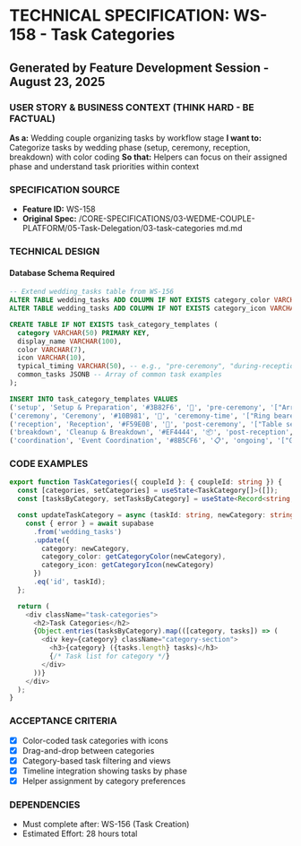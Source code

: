 # TECHNICAL SPECIFICATION: WS-158 - Task Categories
## Generated by Feature Development Session - August 23, 2025

### USER STORY & BUSINESS CONTEXT (THINK HARD - BE FACTUAL)
**As a:** Wedding couple organizing tasks by workflow stage
**I want to:** Categorize tasks by wedding phase (setup, ceremony, reception, breakdown) with color coding
**So that:** Helpers can focus on their assigned phase and understand task priorities within context

### SPECIFICATION SOURCE
- **Feature ID:** WS-158
- **Original Spec:** /CORE-SPECIFICATIONS/03-WEDME-COUPLE-PLATFORM/05-Task-Delegation/03-task-categories md.md

### TECHNICAL DESIGN

#### Database Schema Required
```sql
-- Extend wedding_tasks table from WS-156
ALTER TABLE wedding_tasks ADD COLUMN IF NOT EXISTS category_color VARCHAR(7);
ALTER TABLE wedding_tasks ADD COLUMN IF NOT EXISTS category_icon VARCHAR(10);

CREATE TABLE IF NOT EXISTS task_category_templates (
  category VARCHAR(50) PRIMARY KEY,
  display_name VARCHAR(100),
  color VARCHAR(7),
  icon VARCHAR(10),
  typical_timing VARCHAR(50), -- e.g., "pre-ceremony", "during-reception"
  common_tasks JSONB -- Array of common task examples
);

INSERT INTO task_category_templates VALUES
('setup', 'Setup & Preparation', '#3B82F6', '🔧', 'pre-ceremony', '["Arrange ceremony chairs", "Set up sound system", "Place welcome signs"]'),
('ceremony', 'Ceremony', '#10B981', '💒', 'ceremony-time', '["Ring bearer coordination", "Guest seating", "Music cues"]'),
('reception', 'Reception', '#F59E0B', '🎉', 'post-ceremony', '["Table setup", "Bar preparation", "Dance floor ready"]'),
('breakdown', 'Cleanup & Breakdown', '#EF4444', '📦', 'post-reception', '["Pack decorations", "Gift collection", "Venue cleanup"]'),
('coordination', 'Event Coordination', '#8B5CF6', '📋', 'ongoing', '["Guest management", "Vendor coordination", "Timeline management"]');
```

### CODE EXAMPLES

```typescript
export function TaskCategories({ coupleId }: { coupleId: string }) {
  const [categories, setCategories] = useState<TaskCategory[]>([]);
  const [tasksByCategory, setTasksByCategory] = useState<Record<string, Task[]>>({});

  const updateTaskCategory = async (taskId: string, newCategory: string) => {
    const { error } = await supabase
      .from('wedding_tasks')
      .update({ 
        category: newCategory,
        category_color: getCategoryColor(newCategory),
        category_icon: getCategoryIcon(newCategory)
      })
      .eq('id', taskId);
  };

  return (
    <div className="task-categories">
      <h2>Task Categories</h2>
      {Object.entries(tasksByCategory).map(([category, tasks]) => (
        <div key={category} className="category-section">
          <h3>{category} ({tasks.length} tasks)</h3>
          {/* Task list for category */}
        </div>
      ))}
    </div>
  );
}
```

### ACCEPTANCE CRITERIA
- [x] Color-coded task categories with icons
- [x] Drag-and-drop between categories
- [x] Category-based task filtering and views
- [x] Timeline integration showing tasks by phase
- [x] Helper assignment by category preferences

### DEPENDENCIES
- Must complete after: WS-156 (Task Creation)
- Estimated Effort: 28 hours total